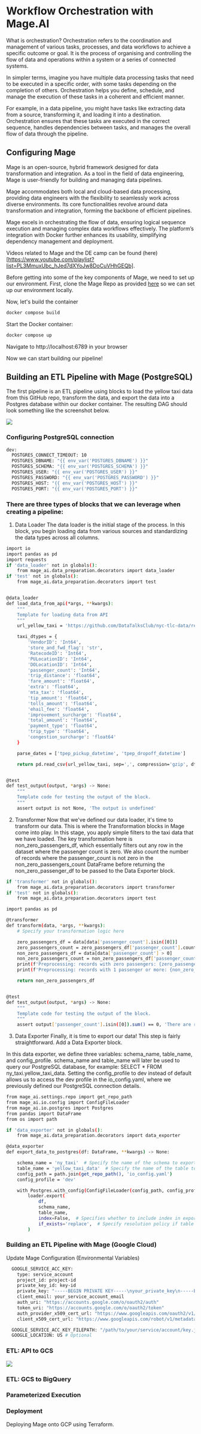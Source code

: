 # Workflow Orchestration with Mage.AI

What is orchestration? Orchestration refers to the coordination and management of various tasks, processes, and data workflows to achieve a specific outcome or goal. It is the process of organising and controlling the flow of data and operations within a system or a series of connected systems.

In simpler terms, imagine you have multiple data processing tasks that need to be executed in a specific order, with some tasks depending on the completion of others. Orchestration helps you define, schedule, and manage the execution of these tasks in a coherent and efficient manner.

For example, in a data pipeline, you might have tasks like extracting data from a source, transforming it, and loading it into a destination. Orchestration ensures that these tasks are executed in the correct sequence, handles dependencies between tasks, and manages the overall flow of data through the pipeline.

## Configuring Mage
Mage is an open-source, hybrid framework designed for data transformation and integration. As a tool in the field of data engineering, Mage is user-friendly for building and managing data pipelines.

Mage accommodates both local and cloud-based data processing, providing data engineers with the flexibility to seamlessly work across diverse environments. Its core functionalities revolve around data transformation and integration, forming the backbone of efficient pipelines.

Mage excels in orchestrating the flow of data, ensuring logical sequence execution and managing complex data workflows effectively. The platform’s integration with Docker further enhances its usability, simplifying dependency management and deployment.

Videos related to Mage and the DE camp can be found (here)[https://www.youtube.com/playlist?list=PL3MmuxUbc_hJed7dXYoJw8DoCuVHhGEQb].

Before getting into some of the key components of Mage, we need to set up our environment. First, clone the Mage Repo as provided [here](https://github.com/mage-ai/mage-zoomcamp) so we can set up our environment locally.

Now, let's build the container
  ```bash
docker compose build
```
Start the Docker container:
```bash
docker compose up
```
Navigate to http://localhost:6789 in your browser

Now we can start building our pipeline!

## Building an ETL Pipeline with Mage (PostgreSQL)

The first pipeline is an ETL pipeline using blocks to load the yellow taxi data from this GitHub repo, transform the data, and export the data into a Postgres database within our docker container. The resulting DAG should look something like the screenshot below.

<div>
<img src="https://github.com/yasminemasmoudi/Zoomcamp_DE_2024/blob/master/week%202/ETL%20API_to_postgres.png">
</div>

### Configuring PostgreSQL connection

```bash
dev:
  POSTGRES_CONNECT_TIMEOUT: 10
  POSTGRES_DBNAME: "{{ env_var('POSTGRES_DBNAME') }}"
  POSTGRES_SCHEMA: "{{ env_var('POSTGRES_SCHEMA') }}"
  POSTGRES_USER: "{{ env_var('POSTGRES_USER') }}"
  POSTGRES_PASSWORD: "{{ env_var('POSTGRES_PASSWORD') }}"
  POSTGRES_HOST: "{{ env_var('POSTGRES_HOST') }}"
  POSTGRES_PORT: "{{ env_var('POSTGRES_PORT') }}"
```
### There are three types of blocks that we can leverage when creating a pipeline:

1. Data Loader
The data loader is the initial stage of the process. In this block, you begin loading data from various sources and standardizing the data types across all columns.

```bash
import io
import pandas as pd
import requests
if 'data_loader' not in globals():
    from mage_ai.data_preparation.decorators import data_loader
if 'test' not in globals():
    from mage_ai.data_preparation.decorators import test


@data_loader
def load_data_from_api(*args, **kwargs):
    """
    Template for loading data from API
    """
    url_yellow_taxi = 'https://github.com/DataTalksClub/nyc-tlc-data/releases/download/yellow/yellow_tripdata_2021-01.csv.gz'

    taxi_dtypes = {
        'VendorID': 'Int64',
        'store_and_fwd_flag': 'str',
        'RatecodeID': 'Int64',
        'PULocationID': 'Int64',
        'DOLocationID': 'Int64',
        'passenger_count': 'Int64',
        'trip_distance': 'float64',
        'fare_amount': 'float64',
        'extra': 'float64',
        'mta_tax': 'float64',
        'tip_amount': 'float64',
        'tolls_amount': 'float64',
        'ehail_fee': 'float64',
        'improvement_surcharge': 'float64',
        'total_amount': 'float64',
        'payment_type': 'float64',
        'trip_type': 'float64',
        'congestion_surcharge': 'float64'
    }

    parse_dates = ['tpep_pickup_datetime', 'tpep_dropoff_datetime']

    return pd.read_csv(url_yellow_taxi, sep=',', compression='gzip', dtype=taxi_dtypes, parse_dates=parse_dates)


@test
def test_output(output, *args) -> None:
    """
    Template code for testing the output of the block.
    """
    assert output is not None, 'The output is undefined'
```
2. Transformer
Now that we've defined our data loader, it's time to transform our data. This is where the Transformation blocks in Mage come into play. In this stage, you apply simple filters to the taxi data that we have loaded. The key transformation here is non_zero_passengers_df, which essentially filters out any row in the dataset where the passenger count is zero. We also count the number of records where the passenger_count is not zero in the non_zero_passengers_count DataFrame before returning the non_zero_passenger_df to be passed to the Data Exporter block.
   
```bash
if 'transformer' not in globals():
    from mage_ai.data_preparation.decorators import transformer
if 'test' not in globals():
    from mage_ai.data_preparation.decorators import test

import pandas as pd

@transformer
def transform(data, *args, **kwargs):
    # Specify your transformation logic here

    zero_passengers_df = data[data['passenger_count'].isin([0])]
    zero_passengers_count = zero_passengers_df['passenger_count'].count()
    non_zero_passengers_df = data[data['passenger_count'] > 0]
    non_zero_passengers_count = non_zero_passengers_df['passenger_count'].count()
    print(f'Preprocessing: records with zero passengers: {zero_passengers_count}')
    print(f'Preprocessing: records with 1 passenger or more: {non_zero_passengers_count}')

    return non_zero_passengers_df


@test
def test_output(output, *args) -> None:
    """
    Template code for testing the output of the block.
    """
    assert output['passenger_count'].isin([0]).sum() == 0, 'There are rides with zero passengers'
```
3. Data Exporter
Finally, it is time to export our data! This step is fairly straightforward. Add a Data Exporter block.

In this data exporter, we define three variables: schema_name, table_name, and config_profile. schema_name and table_name will later be used to query our PostgreSQL database, for example: SELECT * FROM ny_taxi.yellow_taxi_data. Setting the config_profile to dev instead of default allows us to access the dev profile in the io_config.yaml, where we previously defined our PostgreSQL connection details.
```bash
from mage_ai.settings.repo import get_repo_path
from mage_ai.io.config import ConfigFileLoader
from mage_ai.io.postgres import Postgres
from pandas import DataFrame
from os import path

if 'data_exporter' not in globals():
    from mage_ai.data_preparation.decorators import data_exporter

@data_exporter
def export_data_to_postgres(df: DataFrame, **kwargs) -> None:

    schema_name = 'ny_taxi'  # Specify the name of the schema to export data to
    table_name = 'yellow_taxi_data'  # Specify the name of the table to export data to
    config_path = path.join(get_repo_path(), 'io_config.yaml')
    config_profile = 'dev'

    with Postgres.with_config(ConfigFileLoader(config_path, config_profile)) as loader:
        loader.export(
            df,
            schema_name,
            table_name,
            index=False,  # Specifies whether to include index in exported table
            if_exists='replace',  # Specify resolution policy if table name already exists
        )
```

### Building an ETL Pipeline with Mage (Google Cloud)

Update Mage Configuration (Environmental Variables)
```bash
  GOOGLE_SERVICE_ACC_KEY:
    type: service_account
    project_id: project-id
    private_key_id: key-id
    private_key: "-----BEGIN PRIVATE KEY-----\nyour_private_key\n-----END_PRIVATE_KEY"
    client_email: your_service_account_email
    auth_uri: "https://accounts.google.com/o/oauth2/auth"
    token_uri: "https://accounts.google.com/o/oauth2/token"
    auth_provider_x509_cert_url: "https://www.googleapis.com/oauth2/v1/certs"
    client_x509_cert_url: "https://www.googleapis.com/robot/v1/metadata/x509/your_service_account_email"

  GOOGLE_SERVICE_ACC_KEY_FILEPATH: "/path/to/your/service/account/key.json"
  GOOGLE_LOCATION: US # Optional
```

### ETL: API to GCS
<div>
<img src="https://github.com/yasminemasmoudi/Zoomcamp_DE_2024/blob/master/week%202/API_to_GCS.png">
</div>

### ETL: GCS to BigQuery
### Parameterized Execution
### Deployment
Deploying Mage onto GCP using Terraform.
